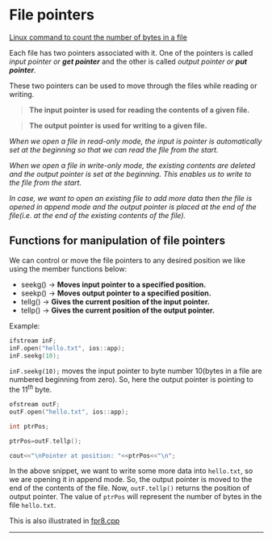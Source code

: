 # File pointers

[Linux command to count the number of bytes in a file](https://www.ibm.com/docs/en/aix/7.1?topic=af-counting-words-lines-bytes-in-files-wc-command)

Each file has two pointers associated with it. One of the pointers is called _input pointer or **get pointer**_ and the other is called _output pointer or **put pointer**._

These two pointers can be used to move through the files while reading or writing.


> **The input pointer is used for reading the contents of a given file.**

> **The output pointer is used for writing to a given file.**

_When we open a file in read-only mode, the input is pointer is automatically set at the beginning so that we can read the file from the start._


_When we open a file in write-only mode, the existing contents are deleted and the output pointer is set at the beginning. This enables us to write to the file from the start._

_In case, we want to open an existing file to add more data then the file is opened in append mode and the output pointer is placed at the end of the file(i.e. at the end of the existing contents of the file)._

## Functions for manipulation of file pointers

We can control or move the file pointers to any desired position we like using the member functions below:

* seekg() $\rightarrow$ **Moves input pointer to a specified position.**
* seekp() $\rightarrow$ **Moves output pointer to a specified position.**
* tellg() $\rightarrow$ **Gives the current position of the input pointer.**
* tellp() $\rightarrow$ **Gives the current position of the output pointer.**


Example:

```c++
ifstream inF;
inF.open("hello.txt", ios::app);
inF.seekg(10);
```

`inF.seekg(10);` moves the input pointer to byte number 10(bytes in a file are numbered beginning from zero). So, here the output pointer is pointing to the $11^{th}$ byte.


```c++
ofstream outF;
outF.open("hello.txt", ios::app);

int ptrPos;

ptrPos=outF.tellp();

cout<<"\nPointer at position: "<<ptrPos<<"\n";
```

In the above snippet, we want to write some more data into `hello.txt`, so we are opening it in append mode. So, the output pointer is moved to the end of the contents of the file. Now, `outF.tellp()` returns the position of output pointer. The value of `ptrPos` will represent the number of bytes in the file `hello.txt`.

This is also illustrated in [fpr8.cpp](https://github.com/C0DER11101/CPPNotesAndPrograms/blob/master/WorkingWithFiles/Notes/fpr8.cpp)

---
